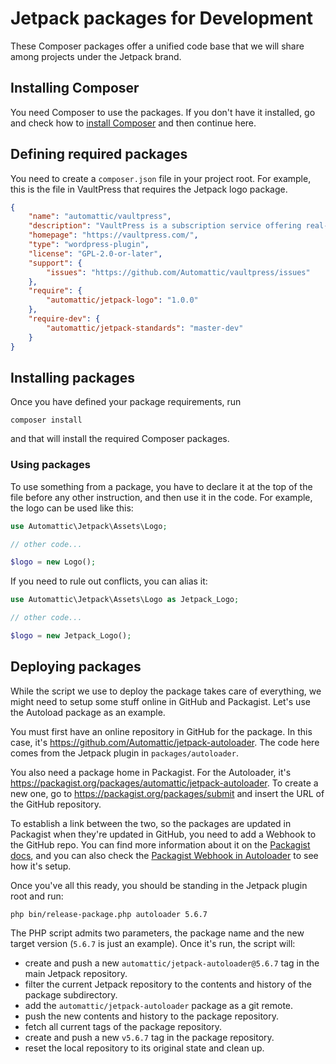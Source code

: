 # Jetpack packages for Development

These Composer packages offer a unified code base that we will share among projects under the Jetpack brand.

## Installing Composer

You need Composer to use the packages. If you don't have it installed, go and check how to [install Composer](https://github.com/Automattic/jetpack/blob/master/docs/development-environment.md#installing-composer) and then continue here.

## Defining required packages

You need to create a `composer.json` file in your project root. For example, this is the file in VaultPress that requires the Jetpack logo package.

```json
{
    "name": "automattic/vaultpress",
    "description": "VaultPress is a subscription service offering real-time backup, automated security scanning, and support from WordPress experts.",
    "homepage": "https://vaultpress.com/",
    "type": "wordpress-plugin",
    "license": "GPL-2.0-or-later",
    "support": {
    	"issues": "https://github.com/Automattic/vaultpress/issues"
    },
    "require": {
        "automattic/jetpack-logo": "1.0.0"
    },
    "require-dev": {
        "automattic/jetpack-standards": "master-dev"
    }
}
```

## Installing packages

Once you have defined your package requirements, run

```
composer install
```

and that will install the required Composer packages.

### Using packages

To use something from a package, you have to declare it at the top of the file before any other instruction, and then use it in the code. For example, the logo can be used like this:

```php
use Automattic\Jetpack\Assets\Logo;

// other code...

$logo = new Logo();
```

If you need to rule out conflicts, you can alias it:

```php
use Automattic\Jetpack\Assets\Logo as Jetpack_Logo;

// other code...

$logo = new Jetpack_Logo();
```

## Deploying packages

While the script we use to deploy the package takes care of everything, we might need to setup some stuff online in GitHub and Packagist. Let's use the Autoload package as an example. 

You must first have an online repository in GitHub for the package. In this case, it's https://github.com/Automattic/jetpack-autoloader. The code here comes from the Jetpack plugin in `packages/autoloader`.

You also need a package home in Packagist. For the Autoloader, it's https://packagist.org/packages/automattic/jetpack-autoloader. To create a new one, go to https://packagist.org/packages/submit and insert the URL of the GitHub repository.

To establish a link between the two, so the packages are updated in Packagist when they're updated in GitHub, you need to add a Webhook to the GitHub repo. You can find more information about it on the [Packagist docs](https://packagist.org/about#how-to-update-packages), and you can also check the [Packagist Webhook in Autoloader](https://github.com/Automattic/jetpack-autoloader/settings/hooks) to see how it's setup.

Once you've all this ready, you should be standing in the Jetpack plugin root and run:

```
php bin/release-package.php autoloader 5.6.7 
```

The PHP script admits two parameters, the package name and the new target version (`5.6.7` is just an example). Once it's run, the script will:

- create and push a new `automattic/jetpack-autoloader@5.6.7` tag in the main Jetpack repository.
- filter the current Jetpack repository to the contents and history of the package subdirectory.
- add the `automattic/jetpack-autoloader` package as a git remote.
- push the new contents and history to the package repository.
- fetch all current tags of the package repository.
- create and push a new `v5.6.7` tag in the package repository.
- reset the local repository to its original state and clean up.